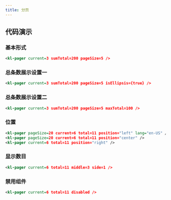 ```yaml
---
title: 分页
---
```


## 代码演示

### 基本形式

<!-- demo_start -->
<div class="m-example"></div>

```xml
<kl-pager current=3 sumTotal=200 pageSize=5 />
```
<!-- demo_end -->

### 总条数展示设置一

<!-- demo_start -->
<div class="m-example"></div>

```xml
<kl-pager current=3 sumTotal=200 pageSize=5 isEllipsis={true} />
```
<!-- demo_end -->

### 总条数展示设置二

<!-- demo_start -->
<div class="m-example"></div>

```xml
<kl-pager current=3 sumTotal=200 pageSize=5 maxTotal=100 />
```
<!-- demo_end -->

### 位置

<!-- demo_start -->
<div class="m-example"></div>

```xml
<kl-pager pageSize=20 current=6 total=11 position="left" lang="en-US" />
<kl-pager pageSize=20 current=6 total=11 position="center" />
<kl-pager current=6 total=11 position="right" />
```
<!-- demo_end -->

### 显示数目

<!-- demo_start -->
<div class="m-example"></div>

```xml
<kl-pager current=6 total=11 middle=3 side=1 />
```
<!-- demo_end -->

### 禁用组件

<!-- demo_start -->
<div class="m-example"></div>

```xml
<kl-pager current=6 total=11 disabled />
```
<!-- demo_end -->
